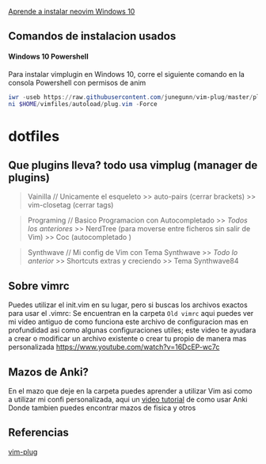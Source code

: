 [Aprende a instalar neovim Windows 10](https://www.youtube.com/watch?v=9qOR9NhCMpg&t=394s)

## Comandos de instalacion usados

#### Windows 10 Powershell
Para instalar vimplugin en Windows 10, corre el siguiente comando en la consola Powershell con permisos de anim
  ```powershell
  iwr -useb https://raw.githubusercontent.com/junegunn/vim-plug/master/plug.vim |`
  ni $HOME/vimfiles/autoload/plug.vim -Force
  ```

# dotfiles
## Que plugins lleva? todo usa vimplug (manager de plugins)
  > Vainilla // Unicamente el esqueleto
      >>  auto-pairs (cerrar brackets)
      >>  vim-closetag (cerrar tags)

  > Programing // Basico Programacion con Autocompletado
      >> *Todos los anteriores*
      >> NerdTree (para moverse entre ficheros sin salir de Vim)
      >> Coc (autocompletado )
    
  > Synthwave // Mi config de Vim con Tema Synthwave
      >> *Todo lo anterior*
      >> Shortcuts extras y creciendo
      >> Tema Synthwave84 
    

## Sobre vimrc
Puedes utilizar el init.vim en su lugar, pero si buscas los archivos exactos para usar el .vimrc:
	Se encuentran en la carpeta `Old vimrc`
aqui puedes ver mi video antiguo de como funciona este archivo de configuracion mas en profundidad
asi como algunas configuraciones utiles; este video te ayudara a crear o modificar un archivo existente
o crear tu propio de manera mas personalizada
https://www.youtube.com/watch?v=16DcEP-wc7c

## Mazos de Anki?
En el mazo que deje en la carpeta puedes aprender a utilizar Vim asi como a utilizar
mi confi personalizada, aqui un [video tutorial](https://youtu.be/mlWHKuN47YQ) de como usar Anki
Donde tambien puedes encontrar mazos de fisica y otros

## Referencias
[vim-plug](https://github.com/junegunn/vim-plug)
